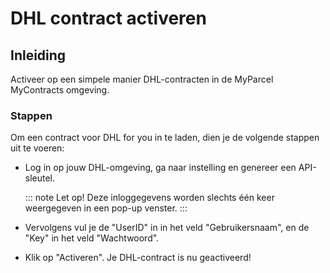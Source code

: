 # DHL contract activeren

## Inleiding

Activeer op een simpele manier DHL-contracten in de MyParcel MyContracts omgeving.

### Stappen

Om een contract voor DHL for you in te laden, dien je de volgende stappen uit te voeren:

- Log in op jouw DHL-omgeving, ga naar instelling en genereer een API-sleutel.
  <MPImg src="/backoffice/dhl/api_sleutel.png" alt="De DHL API sleutel" />

  ::: note Let op!
  Deze inloggegevens worden slechts één keer weergegeven in een pop-up venster.
  :::

- Vervolgens vul je de "UserID" in in het veld "Gebruikersnaam", en de "Key" in het veld "Wachtwoord".
  <MPImg src="/backoffice/dhl/dhl_for_you.png" alt="DHL credentials invoeren in de MyParcel Backoffice" />

- Klik op "Activeren". Je DHL-contract is nu geactiveerd!

